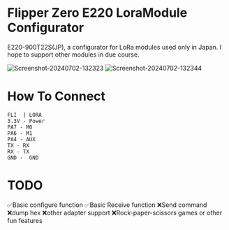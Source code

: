 # Flipper Zero E220 LoraModule Configurator

E220-900T22S(JP), a configurator for LoRa modules used only in Japan.
I hope to support other modules in due course.

![Screenshot-20240702-132323](https://github.com/crackerjacques/Flipper_E220_Lora_Module_Configurator/assets/129548912/80d38869-2e21-4a0a-863f-c076f8f5bc5f)
![Screenshot-20240702-132344](https://github.com/crackerjacques/Flipper_E220_Lora_Module_Configurator/blob/main/src/images/Screenshot-20240702-132323.png?raw=true)

# How To Connect


```
FLI  | LORA
3.3V - Power
PA7 - M0
PA6 - M1
PA4 - AUX
TX - RX
RX - TX
GND -  GND
```

# TODO

✅Basic configure function
✅Basic Receive function
❌Send command
❌dump hex
❌other adapter support
❌Rock-paper-scissors games or other fun features
```
